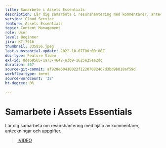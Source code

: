 ```yaml
---
title: Samarbete i Assets Essentials
description: Lär dig samarbeta i resurshantering med kommentarer, anteckningar och uppgifter.
version: Cloud Service
feature: Assets Essentials
topic: Content Management
role: User
level: Beginner
jira: KT-7916
thumbnail: 335856.jpeg
last-substantial-update: 2022-10-07T00:00:00Z
doc-type: Feature Video
exl-id: 0de60565-1a73-4642-a3b9-1625e25ea2dc
duration: 367
source-git-commit: af928e60410022f12207082467d3bd9b818af59d
workflow-type: tm+mt
source-wordcount: '32'
ht-degree: 0%

---
```


# Samarbete i Assets Essentials

Lär dig samarbeta om resurshantering med hjälp av kommentarer, anteckningar och uppgifter.

>[!VIDEO](https://video.tv.adobe.com/v/335856?quality=12&learn=on)
